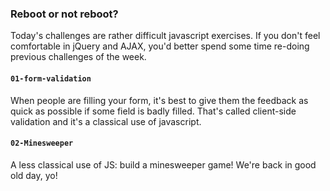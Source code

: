 ### Reboot or not reboot?
Today's challenges are rather difficult javascript exercises. If you don't feel comfortable in jQuery and AJAX, you'd better spend some time re-doing previous challenges of the week.

#### `01-form-validation`
When people are filling your form, it's best to give them the feedback as quick as possible if some field is badly filled. That's called client-side validation and it's a classical use of javascript.

#### `02-Minesweeper`
A less classical use of JS: build a minesweeper game!
We're back in good old day, yo!